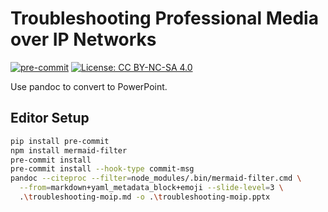 # Troubleshooting Professional Media over IP Networks

[![pre-commit](https://img.shields.io/badge/pre--commit-enabled-brightgreen?logo=pre-commit)](https://github.com/pre-commit/pre-commit)
[![License: CC BY-NC-SA 4.0](https://img.shields.io/badge/License-CC_BY--NC--SA_4.0-lightgrey.svg)](https://creativecommons.org/licenses/by-nc-sa/4.0/)

Use pandoc to convert to PowerPoint.

## Editor Setup

```bash
pip install pre-commit
npm install mermaid-filter
pre-commit install
pre-commit install --hook-type commit-msg
pandoc --citeproc --filter=node_modules/.bin/mermaid-filter.cmd \
  --from=markdown+yaml_metadata_block+emoji --slide-level=3 \
  .\troubleshooting-moip.md -o .\troubleshooting-moip.pptx
```

